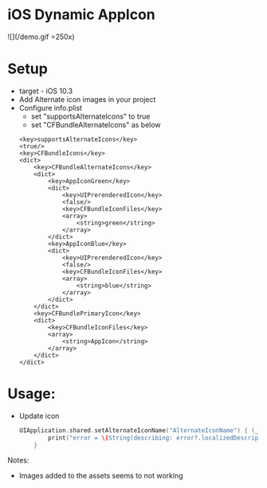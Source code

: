# iOS Dynamic AppIcon

![](/demo.gif =250x)

# Setup

  - target - iOS 10.3
  - Add Alternate icon images in your project
  - Configure info.plist
      - set "supportsAlternateIcons" to true
      - set "CFBundleAlternateIcons" as below
    ```
    <key>supportsAlternateIcons</key>
    <true/>
	<key>CFBundleIcons</key>
	<dict>
		<key>CFBundleAlternateIcons</key>
		<dict>
            <key>AppIconGreen</key>
            <dict>
                <key>UIPrerenderedIcon</key>
                <false/>
                <key>CFBundleIconFiles</key>
                <array>
                    <string>green</string>
                </array>
            </dict>
            <key>AppIconBlue</key>
            <dict>
                <key>UIPrerenderedIcon</key>
                <false/>
                <key>CFBundleIconFiles</key>
                <array>
                    <string>blue</string>
                </array>
            </dict>
		</dict>
        <key>CFBundlePrimaryIcon</key>
        <dict>
            <key>CFBundleIconFiles</key>
            <array>
                <string>AppIcon</string>
            </array>
        </dict>
	</dict>
    ```
# Usage:

 - Update icon
    ```swift
    UIApplication.shared.setAlternateIconName("AlternateIconName") { (_ error: Error?) -> Void in
            print("error = \(String(describing: error?.localizedDescription))")
        }
    ```

Notes:
  - Images added to the assets seems to not working
 
